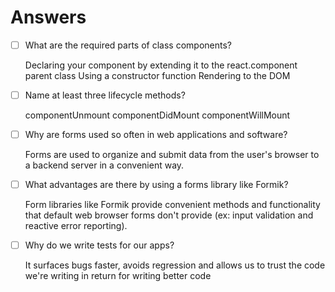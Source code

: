 # Answers

- [ ] What are the required parts of class components?

    Declaring your component by extending it to the react.component parent class
    Using a constructor function
    Rendering to the DOM

- [ ] Name at least three lifecycle methods?

    componentUnmount
    componentDidMount
    componentWillMount

- [ ] Why are forms used so often in web applications and software?

    Forms are used to organize and submit data from the user's browser to a backend server in a convenient way.

- [ ] What advantages are there by using a forms library like Formik?

    Form libraries like Formik provide convenient methods and functionality that default web browser forms don't provide (ex: input validation and reactive error reporting).

- [ ] Why do we write tests for our apps?

    It surfaces bugs faster, avoids regression and allows us to trust the code we're writing in return for writing better code